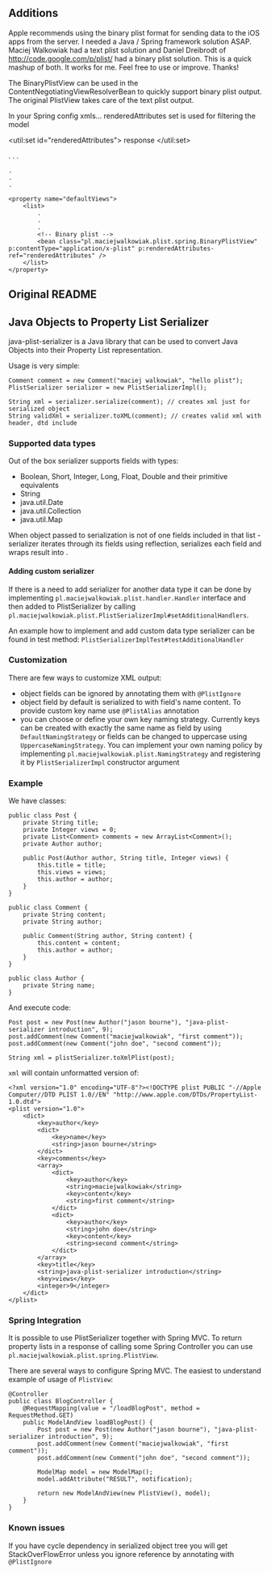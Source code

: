 ## Additions
Apple recommends using the binary plist format for sending data to the iOS apps from the server. I needed a Java / Spring framework solution ASAP. Maciej Walkowiak had a text plist solution and Daniel Dreibrodt of http://code.google.com/p/plist/ had a binary plist solution. This is a quick mashup of both. It works for me. Feel free to use or improve. Thanks!

The BinaryPlistView can be used in the ContentNegotiatingViewResolverBean to quickly support binary plist output. The original PlistView takes care of the text plist output.

In your Spring config xmls... renderedAttributes set is used for filtering the model

<!-- Rendered Attributes -->
<util:set id="renderedAttributes">
	<value>response</value> <!-- eg. only syndicate the response attribute of the model -->
</util:set>

<!-- Content Negotiation -->
<bean class="org.springframework.web.servlet.view.ContentNegotiatingViewResolver" p:order="0">
  	<property name="mediaTypes">
      	<map>
      		.
      		.
      		.
          	<entry key="plist" value="application/x-plist" />
      	</map>
  	</property>

	.
	.
	.
  	
  	<property name="defaultViews">
      	<list>
      		.
      		.
      		.
          	<!-- Binary plist -->
          	<bean class="pl.maciejwalkowiak.plist.spring.BinaryPlistView" p:contentType="application/x-plist" p:renderedAttributes-ref="renderedAttributes" />
        </list>
  	</property>
</bean>   

## Original README
## Java Objects to Property List Serializer

java-plist-serializer is a Java library that can be used to convert Java Objects into their Property List representation.

Usage is very simple:


    Comment comment = new Comment("maciej walkowiak", "hello plist");
    PlistSerializer serializer = new PlistSerializerImpl();

    String xml = serializer.serialize(comment); // creates xml just for serialized object
    String validXml = serializer.toXML(comment); // creates valid xml with header, dtd include

### Supported data types

Out of the box serializer supports fields with types:

* Boolean, Short, Integer, Long, Float, Double and their primitive equivalents
* String
* java.util.Date
* java.util.Collection
* java.util.Map

When object passed to serialization is not of one fields included in that list - serializer iterates through its fields using reflection, serializes each field and wraps result into <dict />.

#### Adding custom serializer

If there is a need to add serializer for another data type it can be done by implementing <code>pl.maciejwalkowiak.plist.handler.Handler</code> interface and then added to PlistSerializer by calling
<code>pl.maciejwalkowiak.plist.PlistSerializerImpl#setAdditionalHandlers</code>.

An example how to implement and add custom data type serializer can be found in test method: <code>PlistSerializerImplTest#testAdditionalHandler</code>

### Customization

There are few ways to customize XML output:

* object fields can be ignored by annotating them with <code>@PlistIgnore</code>
* object field by default is serialized to <code><key /></code> with field's name content. To provide custom key name use <code>@PlistAlias</code> annotation
* you can choose or define your own key naming strategy. Currently keys can be created with exactly the same name as field by using <code>DefaultNamingStrategy</code>
or fields can be changed to uppercase using <code>UppercaseNamingStrategy</code>. You can implement your own naming policy by implementing <code>pl.maciejwalkowiak.plist.NamingStrategy</code> and registering it by <code>PlistSerializerImpl</code> constructor argument

### Example

We have classes:

```
public class Post {
	private String title;
	private Integer views = 0;
	private List<Comment> comments = new ArrayList<Comment>();
	private Author author;

	public Post(Author author, String title, Integer views) {
		this.title = title;
		this.views = views;
		this.author = author;
	}
}

public class Comment {
	private String content;
	private String author;

	public Comment(String author, String content) {
		this.content = content;
		this.author = author;
	}
}

public class Author {
	private String name;
}
```

And execute code:

```
Post post = new Post(new Author("jason bourne"), "java-plist-serializer introduction", 9);
post.addComment(new Comment("maciejwalkowiak", "first comment"));
post.addComment(new Comment("john doe", "second comment"));

String xml = plistSerializer.toXmlPlist(post);
```

<code>xml</code> will contain unformatted version of:

```
<?xml version="1.0" encoding="UTF-8"?><!DOCTYPE plist PUBLIC "-//Apple Computer//DTD PLIST 1.0//EN" "http://www.apple.com/DTDs/PropertyList-1.0.dtd">
<plist version="1.0">
	<dict>
		<key>author</key>
		<dict>
			<key>name</key>
			<string>jason bourne</string>
		</dict>
		<key>comments</key>
		<array>
			<dict>
				<key>author</key>
				<string>maciejwalkowiak</string>
				<key>content</key>
				<string>first comment</string>
			</dict>
			<dict>
				<key>author</key>
				<string>john doe</string>
				<key>content</key>
				<string>second comment</string>
			</dict>
		</array>
		<key>title</key>
		<string>java-plist-serializer introduction</string>
		<key>views</key>
		<integer>9</integer>
	</dict>
</plist>
```

### Spring Integration

It is possible to use PlistSerializer together with Spring MVC. To return property lists in a response of calling some Spring Controller you can use <code>pl.maciejwalkowiak.plist.spring.PlistView</code>.

There are several ways to configure Spring MVC. The easiest to understand example of usage of <code>PlistView</code>:

```
@Controller
public class BlogController {
	@RequestMapping(value = "/loadBlogPost", method = RequestMethod.GET)
	public ModelAndView loadBlogPost() {
		Post post = new Post(new Author("jason bourne"), "java-plist-serializer introduction", 9);
		post.addComment(new Comment("maciejwalkowiak", "first comment"));
		post.addComment(new Comment("john doe", "second comment"));

		ModelMap model = new ModelMap();
		model.addAttribute("RESULT", notification);

		return new ModelAndView(new PlistView(), model);
	}
}
```

### Known issues

If you have cycle dependency in serialized object tree you will get StackOverFlowError unless you ignore reference by annotating with <code>@PlistIgnore</code>

